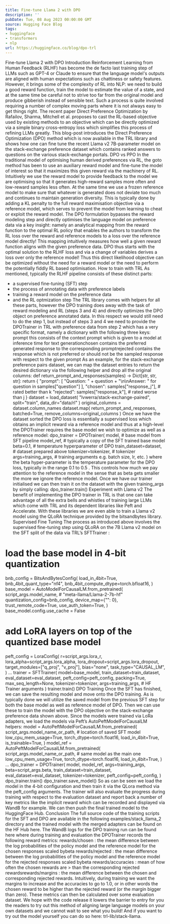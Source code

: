 ```yaml
---
title: Fine-tune Llama 2 with DPO
description: ''
pubDate: Tue, 08 Aug 2023 00:00:00 GMT
source: Hugging Face Blog
tags:
- huggingface
- transformers
- nlp
url: https://huggingface.co/blog/dpo-trl
---
```


Fine-tune Llama 2 with DPO
Introduction
Reinforcement Learning from Human Feedback (RLHF) has become the de facto last training step of LLMs such as GPT-4 or Claude to ensure that the language model's outputs are aligned with human expectations such as chattiness or safety features. However, it brings some of the complexity of RL into NLP: we need to build a good reward function, train the model to estimate the value of a state, and at the same time be careful not to strive too far from the original model and produce gibberish instead of sensible text. Such a process is quite involved requiring a number of complex moving parts where it is not always easy to get things right.
The recent paper Direct Preference Optimization by Rafailov, Sharma, Mitchell et al. proposes to cast the RL-based objective used by existing methods to an objective which can be directly optimized via a simple binary cross-entropy loss which simplifies this process of refining LLMs greatly.
This blog-post introduces the Direct Preference Optimization (DPO) method which is now available in the TRL library and shows how one can fine tune the recent Llama v2 7B-parameter model on the stack-exchange preference dataset which contains ranked answers to questions on the various stack-exchange portals.
DPO vs PPO
In the traditional model of optimising human derived preferences via RL, the goto method has been to use an auxiliary reward model and fine-tune the model of interest so that it maximizes this given reward via the machinery of RL. Intuitively we use the reward model to provide feedback to the model we are optimising so that it generates high-reward samples more often and low-reward samples less often. At the same time we use a frozen reference model to make sure that whatever is generated does not deviate too much and continues to maintain generation diversity. This is typically done by adding a KL penalty to the full reward maximisation objective via a reference model, which serves to prevent the model from learning to cheat or exploit the reward model.
The DPO formulation bypasses the reward modeling step and directly optimises the language model on preference data via a key insight: namely an analytical mapping from the reward function to the optimal RL policy that enables the authors to transform the RL loss over the reward and reference models to a loss over the reference model directly! This mapping intuitively measures how well a given reward function aligns with the given preference data. DPO thus starts with the optimal solution to the RLHF loss and via a change of variables derives a loss over only the reference model!
Thus this direct likelihood objective can be optimized without the need for a reward model or the need to perform the potentially fiddly RL based optimisation.
How to train with TRL
As mentioned, typically the RLHF pipeline consists of these distinct parts:
- a supervised fine-tuning (SFT) step
- the process of annotating data with preference labels
- training a reward model on the preference data
- and the RL optmization step
The TRL library comes with helpers for all these parts, however the DPO training does away with the task of reward modeling and RL (steps 3 and 4) and directly optimizes the DPO object on preference annotated data.
In this respect we would still need to do the step 1, but instead of steps 3 and 4 we need to provide the DPOTrainer
in TRL with preference data from step 2 which has a very specific format, namely a dictionary with the following three keys:
prompt
this consists of the context prompt which is given to a model at inference time for text generationchosen
contains the preferred generated response to the corresponding promptrejected
contains the response which is not preferred or should not be the sampled response with respect to the given prompt
As an example, for the stack-exchange preference pairs dataset, we can map the dataset entries to return the desired dictionary via the following helper and drop all the original columns:
def return_prompt_and_responses(samples) -> Dict[str, str, str]:
return {
"prompt": [
"Question: " + question + "\n\nAnswer: "
for question in samples["question"]
],
"chosen": samples["response_j"], # rated better than k
"rejected": samples["response_k"], # rated worse than j
}
dataset = load_dataset(
"lvwerra/stack-exchange-paired",
split="train",
data_dir="data/rl"
)
original_columns = dataset.column_names
dataset.map(
return_prompt_and_responses,
batched=True,
remove_columns=original_columns
)
Once we have the dataset sorted the DPO loss is essentially a supervised loss which obtains an implicit reward via a reference model and thus at a high-level the DPOTrainer
requires the base model we wish to optimize as well as a reference model:
dpo_trainer = DPOTrainer(
model, # base model from SFT pipeline
model_ref, # typically a copy of the SFT trained base model
beta=0.1, # temperature hyperparameter of DPO
train_dataset=dataset, # dataset prepared above
tokenizer=tokenizer, # tokenizer
args=training_args, # training arguments e.g. batch size, lr, etc.
)
where the beta
hyper-parameter is the temperature parameter for the DPO loss, typically in the range 0.1
to 0.5
. This controls how much we pay attention to the reference model in the sense that as beta
gets smaller the more we ignore the reference model. Once we have our trainer initialised we can then train it on the dataset with the given training_args
by simply calling:
dpo_trainer.train()
Experiment with Llama v2
The benefit of implementing the DPO trainer in TRL is that one can take advantage of all the extra bells and whistles of training large LLMs which come with TRL and its dependent libraries like Peft and Accelerate. With these libraries we are even able to train a Llama v2 model using the QLoRA technique provided by the bitsandbytes library.
Supervised Fine Tuning
The process as introduced above involves the supervised fine-tuning step using QLoRA on the 7B Llama v2 model on the SFT split of the data via TRL’s SFTTrainer
:
# load the base model in 4-bit quantization
bnb_config = BitsAndBytesConfig(
load_in_4bit=True,
bnb_4bit_quant_type="nf4",
bnb_4bit_compute_dtype=torch.bfloat16,
)
base_model = AutoModelForCausalLM.from_pretrained(
script_args.model_name, # "meta-llama/Llama-2-7b-hf"
quantization_config=bnb_config,
device_map={"": 0},
trust_remote_code=True,
use_auth_token=True,
)
base_model.config.use_cache = False
# add LoRA layers on top of the quantized base model
peft_config = LoraConfig(
r=script_args.lora_r,
lora_alpha=script_args.lora_alpha,
lora_dropout=script_args.lora_dropout,
target_modules=["q_proj", "v_proj"],
bias="none",
task_type="CAUSAL_LM",
)
...
trainer = SFTTrainer(
model=base_model,
train_dataset=train_dataset,
eval_dataset=eval_dataset,
peft_config=peft_config,
packing=True,
max_seq_length=None,
tokenizer=tokenizer,
args=training_args, # HF Trainer arguments
)
trainer.train()
DPO Training
Once the SFT has finished, we can save the resulting model and move onto the DPO training. As is typically done we will utilize the saved model from the previous SFT step for both the base model as well as reference model of DPO. Then we can use these to train the model with the DPO objective on the stack-exchange preference data shown above. Since the models were trained via LoRa adapters, we load the models via Peft’s AutoPeftModelForCausalLM
helpers:
model = AutoPeftModelForCausalLM.from_pretrained(
script_args.model_name_or_path, # location of saved SFT model
low_cpu_mem_usage=True,
torch_dtype=torch.float16,
load_in_4bit=True,
is_trainable=True,
)
model_ref = AutoPeftModelForCausalLM.from_pretrained(
script_args.model_name_or_path, # same model as the main one
low_cpu_mem_usage=True,
torch_dtype=torch.float16,
load_in_4bit=True,
)
...
dpo_trainer = DPOTrainer(
model,
model_ref,
args=training_args,
beta=script_args.beta,
train_dataset=train_dataset,
eval_dataset=eval_dataset,
tokenizer=tokenizer,
peft_config=peft_config,
)
dpo_trainer.train()
dpo_trainer.save_model()
So as can be seen we load the model in the 4-bit configuration and then train it via the QLora method via the peft_config
arguments. The trainer will also evaluate the progress during training with respect to the evaluation dataset and report back a number of key metrics like the implicit reward which can be recorded and displayed via WandB for example. We can then push the final trained model to the HuggingFace Hub.
Conclusion
The full source code of the training scripts for the SFT and DPO are available in the following examples/stack_llama_2 directory and the trained model with the merged adapters can be found on the HF Hub here.
The WandB logs for the DPO training run can be found here where during training and evaluation the DPOTrainer
records the following reward metrics:
rewards/chosen
: the mean difference between the log probabilities of the policy model and the reference model for the chosen responses scaled bybeta
rewards/rejected
: the mean difference between the log probabilities of the policy model and the reference model for the rejected responses scaled bybeta
rewards/accuracies
: mean of how often the chosen rewards are > than the corresponding rejected rewardsrewards/margins
: the mean difference between the chosen and corresponding rejected rewards.
Intuitively, during training we want the margins to increase and the accuracies to go to 1.0, or in other words the chosen reward to be higher than the rejected reward (or the margin bigger than zero). These metrics can then be calculated over some evaluation dataset.
We hope with the code release it lowers the barrier to entry for you the readers to try out this method of aligning large language models on your own datasets and we cannot wait to see what you build! And if you want to try out the model yourself you can do so here: trl-lib/stack-llama.